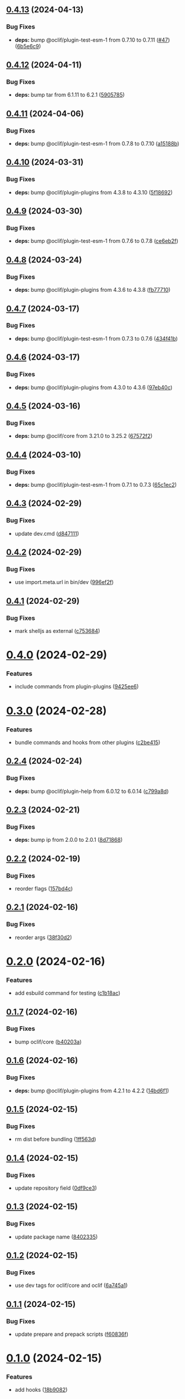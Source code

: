 ## [0.4.13](https://github.com/oclif/plugin-test-esbuild/compare/0.4.12...0.4.13) (2024-04-13)


### Bug Fixes

* **deps:** bump @oclif/plugin-test-esm-1 from 0.7.10 to 0.7.11 ([#47](https://github.com/oclif/plugin-test-esbuild/issues/47)) ([6b5e6c9](https://github.com/oclif/plugin-test-esbuild/commit/6b5e6c9c2877b732d4320d70ed0f70951c701fb1))



## [0.4.12](https://github.com/oclif/plugin-test-esbuild/compare/0.4.11...0.4.12) (2024-04-11)


### Bug Fixes

* **deps:** bump tar from 6.1.11 to 6.2.1 ([5905785](https://github.com/oclif/plugin-test-esbuild/commit/5905785ae8efe8d8505d31f0f31a1c123b90dc64))



## [0.4.11](https://github.com/oclif/plugin-test-esbuild/compare/0.4.10...0.4.11) (2024-04-06)


### Bug Fixes

* **deps:** bump @oclif/plugin-test-esm-1 from 0.7.8 to 0.7.10 ([a15188b](https://github.com/oclif/plugin-test-esbuild/commit/a15188b944d34f93b5973dfcb69c4e579e1c0c17))



## [0.4.10](https://github.com/oclif/plugin-test-esbuild/compare/0.4.9...0.4.10) (2024-03-31)


### Bug Fixes

* **deps:** bump @oclif/plugin-plugins from 4.3.8 to 4.3.10 ([5f18692](https://github.com/oclif/plugin-test-esbuild/commit/5f18692189311ea670827ca8b86e342e0699b224))



## [0.4.9](https://github.com/oclif/plugin-test-esbuild/compare/0.4.8...0.4.9) (2024-03-30)


### Bug Fixes

* **deps:** bump @oclif/plugin-test-esm-1 from 0.7.6 to 0.7.8 ([ce6eb2f](https://github.com/oclif/plugin-test-esbuild/commit/ce6eb2f68138c83344e1f44432dcdbce5dd618c9))



## [0.4.8](https://github.com/oclif/plugin-test-esbuild/compare/0.4.7...0.4.8) (2024-03-24)


### Bug Fixes

* **deps:** bump @oclif/plugin-plugins from 4.3.6 to 4.3.8 ([fb77710](https://github.com/oclif/plugin-test-esbuild/commit/fb77710720d9ca27c6287ff46793fe060f29d1a1))



## [0.4.7](https://github.com/oclif/plugin-test-esbuild/compare/0.4.6...0.4.7) (2024-03-17)


### Bug Fixes

* **deps:** bump @oclif/plugin-test-esm-1 from 0.7.3 to 0.7.6 ([434f41b](https://github.com/oclif/plugin-test-esbuild/commit/434f41b19f9a8959fb31cade909d285d57a32ad0))



## [0.4.6](https://github.com/oclif/plugin-test-esbuild/compare/0.4.5...0.4.6) (2024-03-17)


### Bug Fixes

* **deps:** bump @oclif/plugin-plugins from 4.3.0 to 4.3.6 ([97eb40c](https://github.com/oclif/plugin-test-esbuild/commit/97eb40ca7cf269ca04f79cc65ae2f6f263916ffa))



## [0.4.5](https://github.com/oclif/plugin-test-esbuild/compare/0.4.4...0.4.5) (2024-03-16)


### Bug Fixes

* **deps:** bump @oclif/core from 3.21.0 to 3.25.2 ([67572f2](https://github.com/oclif/plugin-test-esbuild/commit/67572f2f3468973944df2af7c4c394ff3c9305de))



## [0.4.4](https://github.com/oclif/plugin-test-esbuild/compare/0.4.3...0.4.4) (2024-03-10)


### Bug Fixes

* **deps:** bump @oclif/plugin-test-esm-1 from 0.7.1 to 0.7.3 ([65c1ec2](https://github.com/oclif/plugin-test-esbuild/commit/65c1ec28ff961318a6ac6d2ec23414e98c1c4446))



## [0.4.3](https://github.com/oclif/plugin-test-esbuild/compare/0.4.2...0.4.3) (2024-02-29)


### Bug Fixes

* update dev.cmd ([d847111](https://github.com/oclif/plugin-test-esbuild/commit/d847111fbafae6483966bd5f763ba9d967069fe3))



## [0.4.2](https://github.com/oclif/plugin-test-esbuild/compare/0.4.1...0.4.2) (2024-02-29)


### Bug Fixes

* use import.meta.url in bin/dev ([996ef2f](https://github.com/oclif/plugin-test-esbuild/commit/996ef2f24e385dfed79476b2a5f20068bc1efbc6))



## [0.4.1](https://github.com/oclif/plugin-test-esbuild/compare/0.4.0...0.4.1) (2024-02-29)


### Bug Fixes

* mark shelljs as external ([c753684](https://github.com/oclif/plugin-test-esbuild/commit/c7536843a617703fed1339dabb327fa7c4ef4383))



# [0.4.0](https://github.com/oclif/plugin-test-esbuild/compare/0.3.0...0.4.0) (2024-02-29)


### Features

* include commands from plugin-plugins ([9425ee6](https://github.com/oclif/plugin-test-esbuild/commit/9425ee6797b1c9d0ce5077fd27143f0c9e2782dd))



# [0.3.0](https://github.com/oclif/plugin-test-esbuild/compare/0.2.4...0.3.0) (2024-02-28)


### Features

* bundle commands and hooks from other plugins ([c2be415](https://github.com/oclif/plugin-test-esbuild/commit/c2be415eabd4e8a034fbf2199230a34f410e0161))



## [0.2.4](https://github.com/oclif/plugin-test-esbuild/compare/0.2.3...0.2.4) (2024-02-24)


### Bug Fixes

* **deps:** bump @oclif/plugin-help from 6.0.12 to 6.0.14 ([c799a8d](https://github.com/oclif/plugin-test-esbuild/commit/c799a8d6f0571b3683624a867eabe51ab85a2bf4))



## [0.2.3](https://github.com/oclif/plugin-test-esbuild/compare/0.2.2...0.2.3) (2024-02-21)


### Bug Fixes

* **deps:** bump ip from 2.0.0 to 2.0.1 ([8d71868](https://github.com/oclif/plugin-test-esbuild/commit/8d71868ee819698683702d18329e1d175369ed70))



## [0.2.2](https://github.com/oclif/plugin-test-esbuild/compare/0.2.1...0.2.2) (2024-02-19)


### Bug Fixes

* reorder flags ([157bd4c](https://github.com/oclif/plugin-test-esbuild/commit/157bd4ce06016193b5b20a0e47a92508455c99da))



## [0.2.1](https://github.com/oclif/plugin-test-esbuild/compare/0.2.0...0.2.1) (2024-02-16)


### Bug Fixes

* reorder args ([38f30d2](https://github.com/oclif/plugin-test-esbuild/commit/38f30d279b8be2387964e2916cc1b243855f40cf))



# [0.2.0](https://github.com/oclif/plugin-test-esbuild/compare/0.1.7...0.2.0) (2024-02-16)


### Features

* add esbuild command for testing ([c1b18ac](https://github.com/oclif/plugin-test-esbuild/commit/c1b18acaa1f4d8c8b77f6e0ee217b0d1e3485617))



## [0.1.7](https://github.com/oclif/plugin-test-esbuild/compare/0.1.6...0.1.7) (2024-02-16)


### Bug Fixes

* bump oclif/core ([b40203a](https://github.com/oclif/plugin-test-esbuild/commit/b40203a3d54f6bea8e194fc2f490869f98b33ed3))



## [0.1.6](https://github.com/oclif/plugin-test-esbuild/compare/0.1.5...0.1.6) (2024-02-16)


### Bug Fixes

* **deps:** bump @oclif/plugin-plugins from 4.2.1 to 4.2.2 ([14bd6f1](https://github.com/oclif/plugin-test-esbuild/commit/14bd6f100e934d3d520e771a71eab009541c8347))



## [0.1.5](https://github.com/oclif/plugin-test-esbuild/compare/0.1.4...0.1.5) (2024-02-15)


### Bug Fixes

* rm dist before bundling ([1ff563d](https://github.com/oclif/plugin-test-esbuild/commit/1ff563dd502a41f58b3ebd0ec860288320317857))



## [0.1.4](https://github.com/oclif/plugin-test-esbuild/compare/0.1.3...0.1.4) (2024-02-15)


### Bug Fixes

* update repository field ([0df9ce3](https://github.com/oclif/plugin-test-esbuild/commit/0df9ce36ca2cf921a9a4c81333290156237a6c34))



## [0.1.3](https://github.com/oclif/plugin-test-esbuild/compare/0.1.2...0.1.3) (2024-02-15)


### Bug Fixes

* update package name ([8402335](https://github.com/oclif/plugin-test-esbuild/commit/840233519d1bc95824e401065457e8ddb54c7991))



## [0.1.2](https://github.com/oclif/plugin-test-esbuild/compare/0.1.1...0.1.2) (2024-02-15)


### Bug Fixes

* use dev tags for oclif/core and oclif ([6a745a1](https://github.com/oclif/plugin-test-esbuild/commit/6a745a176f767b57b1d17b9064400f561aefa21c))



## [0.1.1](https://github.com/oclif/plugin-test-esbuild/compare/0.1.0...0.1.1) (2024-02-15)


### Bug Fixes

* update prepare and prepack scripts ([f60836f](https://github.com/oclif/plugin-test-esbuild/commit/f60836f07ea0594b965922a953bdac7e0bd47765))



# [0.1.0](https://github.com/oclif/plugin-test-esbuild/compare/18b908292e98e221fbec030a3c5b5937491c498b...0.1.0) (2024-02-15)


### Features

* add hooks ([18b9082](https://github.com/oclif/plugin-test-esbuild/commit/18b908292e98e221fbec030a3c5b5937491c498b))



